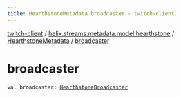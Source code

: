 ```yaml
---
title: HearthstoneMetadata.broadcaster - twitch-client
---
```


[twitch-client](../../index.html) / [helix.streams.metadata.model.hearthstone](../index.html) / [HearthstoneMetadata](index.html) / [broadcaster](./broadcaster.html)

# broadcaster

`val broadcaster: `[`HearthstoneBroadcaster`](../-hearthstone-broadcaster/index.html)